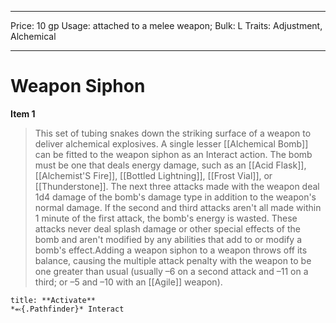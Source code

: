 
---
Price: 10 gp
Usage: attached to a melee weapon;
Bulk: L
Traits: Adjustment, Alchemical

---

# Weapon Siphon

**Item 1**

> This set of tubing snakes down the striking surface of a weapon to deliver alchemical explosives. A single lesser [[Alchemical Bomb]] can be fitted to the weapon siphon as an Interact action. The bomb must be one that deals energy damage, such as an [[Acid Flask]], [[Alchemist'S Fire]], [[Bottled Lightning]], [[Frost Vial]], or [[Thunderstone]]. The next three attacks made with the weapon deal 1d4 damage of the bomb's damage type in addition to the weapon's normal damage. If the second and third attacks aren't all made within 1 minute of the first attack, the bomb's energy is wasted. These attacks never deal splash damage or other special effects of the bomb and aren't modified by any abilities that add to or modify a bomb's effect.Adding a weapon siphon to a weapon throws off its balance, causing the multiple attack penalty with the weapon to be one greater than usual (usually –6 on a second attack and –11 on a third; or –5 and –10 with an [[Agile]] weapon).

```ad-embed-ability
title: **Activate**
*⬻{.Pathfinder}* Interact 
```
